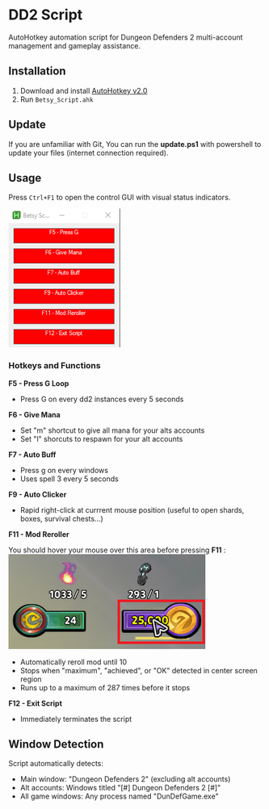 # DD2 Script

AutoHotkey automation script for Dungeon Defenders 2 multi-account management and gameplay assistance.

## Installation

1. Download and install [AutoHotkey v2.0](https://www.autohotkey.com/v2/)
2. Run `Betsy_Script.ahk`

## Update

If you are unfamiliar with Git, You can run the <strong>update.ps1</strong> with powershell to update your files (internet connection required).

## Usage

Press `Ctrl+F1` to open the control GUI with visual status indicators.

![image](images/doc/betsy_controls_gui.png)

### Hotkeys and Functions

**F5 - Press G Loop**
- Press G on every dd2 instances every 5 seconds

**F6 - Give Mana**
- Set "m" shortcut to give all mana for your alts accounts
- Set "l" shorcuts to respawn for your alt accounts

**F7 - Auto Buff**
- Press g on every windows
- Uses spell 3 every 5 seconds

**F9 - Auto Clicker**
- Rapid right-click at currrent mouse position (useful to open shards, boxes, survival chests...)

**F11 - Mod Reroller**

You should hover your mouse over this area before pressing <strong>F11</strong> : \
![image](images/doc/token_reroll.png)
- Automatically reroll mod until 10
- Stops when "maximum", "achieved", or "OK" detected in center screen region
- Runs up to a maximum of 287 times before it stops 

**F12 - Exit Script**
- Immediately terminates the script

## Window Detection

Script automatically detects:
- Main window: "Dungeon Defenders 2" (excluding alt accounts)
- Alt accounts: Windows titled "[#] Dungeon Defenders 2 [#]"
- All game windows: Any process named "DunDefGame.exe"